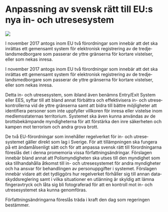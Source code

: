 # Anpassning av svensk rätt till EU:s nya in- och utresesystem

![](/contentassets/f3eb2ad0a8bb4063ba59a8eb3aae15b5/omslag-ds-2021-9.jpg?width=150&quality=85)

I november 2017 antogs inom EU två förord­ningar som innebär att det ska inrättas ett gemensamt system för elektronisk regist­rering av de tredje­lands­med­borgare som passerar de yttre gränserna för kortare vistelser, eller som nekas inresa.

I november 2017 antogs inom EU två förord­ningar som innebär att det ska inrättas ett gemensamt system för elektronisk regist­rering av de tredje­lands­med­borgare som passerar de yttre gränserna för kortare vistelser, eller som nekas inresa.

Detta in- och utresesystem, som ibland även benämns Entry/Exit System eller EES, syftar till att bland annat förbättra och effekti­visera in- och utrese­kontrollerna vid de yttre grän­serna samt att bidra till bättre möjlig­heter att identi­fiera personer som inte uppfyller villkoren för inresa eller vistelse inom medlems­staternas terri­torium. Systemet ska även kunna användas av de brotts­bekäm­pande myndig­heterna för att förstärka den inre säker­heten och kampen mot terrorism och andra grova brott.

De två EU-förordningar som inne­håller regelverket för in- och utrese­systemet gäller direkt som lag i Sverige. För att tillämp­ningen ska fungera på ett ända­måls­enligt sätt och för att anpassa svensk rätt till förord­ningarna föreslås det i denna pro­memo­ria vissa författ­nings­ändringar. Förslagen innebär bland annat att Polis­myndig­heten ska utses till den myndig­het som ska till­handa­hålla åtkomst till in- och utrese­systemet för andra myndig­heter och ha ansvar för behand­lingen av person­upp­gifter i systemet. Förs­lagen innebär vidare att det tydlig­görs hur regel­verket för­håller sig till annan data­skydds­reglering samt i vilka situa­tioner en utlän­ning är skyldig att lämna finger­avtryck och låta sig bli foto­graferad för att en kontroll mot in- och utrese­systemet ska kunna genom­föras.

Författnings­ändringarna föreslås träda i kraft den dag som regeringen bestämmer.
